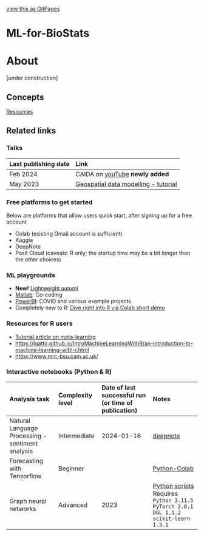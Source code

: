 [view this as GitPages](https://lisatwyw.github.io/ML-for-BioStats/)

# ML-for-BioStats

# About

[under construction]

## Concepts

[Resources](concepts)

## Related links

### Talks

| Last publishing date| Link |
| :-- | :-- |
| Feb 2024 | CAIDA on [youTube](https://www.youtube.com/channel/UCjHD13dOZpfTRDABiuSWqPQ) **newly added**  |
| May 2023 | [Geospatial data modelling - tutorial](https://vimeo.com/818906885) |

### Free platforms to get started 

Below are platforms that allow users quick start, after signing up for a free account
- Colab (existing Gmail account is sufficient) 
- Kaggle
- DeepNote 
- Posit Cloud (caveats: R only; the startup time may be a bit longer than the other choices)

### ML playgrounds

- **New!** [Lightweight automl](https://pypi.org/project/bluecast/)
- [Matlab](https://www.mathworks.com/matlabcentral/playground/new): Co-coding
- [PowerBI](https://learn.microsoft.com/en-us/power-bi/create-reports/sample-covid-19-us): COVID and various example projects
- Completely new to R: [Dive right into R via Colab short demo](https://colab.research.google.com/github/IRkernel/IRkernel/blob/master/example-notebooks/Demo.ipynb)

### Resources for R users 

- [Tutorial article on meta-learning](https://link.springer.com/content/pdf/10.1007/s10488-023-01303-9.pdf)
- https://lgatto.github.io/IntroMachineLearningWithR/an-introduction-to-machine-learning-with-r.html
- https://www.mrc-bsu.cam.ac.uk/

### Interactive notebooks (Python & R)

| Analysis task | Complexity level | Date of last successful run (or time of publication) | Notes | 
| :-- | :-- | :-- | :-- | 
| Natural Language Processing - sentiment analysis | Intermediate | 2024-01-16 | [deepnote](https://deepnote.com/workspace/NLP-016655f8-eda6-4985-9311-dc0d8ff9d97f-016655f8-eda6-4985-9311-dc0d8ff9d97f/project/523e57fd-0b09-4bec-bea2-e1aa2578466a/notebook/002238c90ec84e249e919b98262f5142) | 
| Forecasting with Tensorflow | Beginner  | | [Python-Colab](https://colab.research.google.com/github/tensorflow/docs/blob/master/site/en/tutorials/structured_data/time_series.ipynb) |
| Graph neural networks | Advanced | 2023 | [Python scripts](https://github.com/dmlc/dgl/tree/master/examples/pytorch/ogc) <br> Requires ```Python 3.11.5 PyTorch 2.0.1 DGL 1.1.2 scikit-learn 1.3.1``` |


